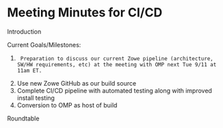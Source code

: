 # Meeting Minutes for CI/CD

Introduction

Current Goals/Milestones:

1.      Preparation to discuss our current Zowe pipeline (architecture, SW/HW requirements, etc) at the meeting with OMP next Tue 9/11 at 11am ET.
2.	Use new Zowe GitHub as our build source
3.	Complete CI/CD pipeline with automated testing along with improved install testing
4.	Conversion to OMP as host of build

Roundtable

